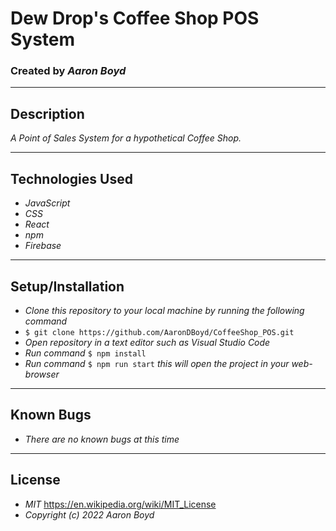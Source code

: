 # Dew Drop's Coffee Shop POS System
### Created by _**Aaron Boyd**_
---
## Description 
_A Point of Sales System for a hypothetical Coffee Shop._ 

---

## Technologies Used
* _JavaScript_
* _CSS_
* _React_
* _npm_
* _Firebase_

--- 

## Setup/Installation
* _Clone this repository to your local machine by running the following command_
* `$ git clone https://github.com/AaronDBoyd/CoffeeShop_POS.git`
* _Open repository in a text editor such as Visual Studio Code_
* _Run command_ `$ npm install`
* _Run command_ `$ npm run start` _this will open the project in your web-browser_

---

## Known Bugs
* _There are no known bugs at this time_

---
## License
* _MIT_ https://en.wikipedia.org/wiki/MIT_License
* _Copyright (c) 2022 Aaron Boyd_